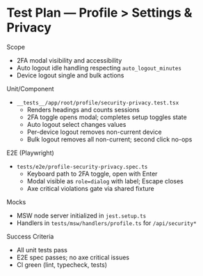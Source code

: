 # Test Plan — Profile > Settings & Privacy

Scope
- 2FA modal visibility and accessibility
- Auto logout idle handling respecting `auto_logout_minutes`
- Device logout single and bulk actions

Unit/Component
- `__tests__/app/root/profile/security-privacy.test.tsx`
  - Renders headings and counts sessions
  - 2FA toggle opens modal; completes setup toggles state
  - Auto logout select changes values
  - Per-device logout removes non-current device
  - Bulk logout removes all non-current; second click no-ops

E2E (Playwright)
- `tests/e2e/profile-security-privacy.spec.ts`
  - Keyboard path to 2FA toggle, open with Enter
  - Modal visible as `role=dialog` with label; Escape closes
  - Axe critical violations gate via shared fixture

Mocks
- MSW node server initialized in `jest.setup.ts`
- Handlers in `tests/msw/handlers/profile.ts` for `/api/security*`

Success Criteria
- All unit tests pass
- E2E spec passes; no axe critical issues
- CI green (lint, typecheck, tests)

